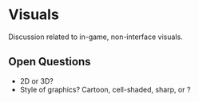 # Visuals

Discussion related to in-game, non-interface visuals.


## Open Questions

- 2D or 3D?
- Style of graphics? Cartoon, cell-shaded, sharp, or ?